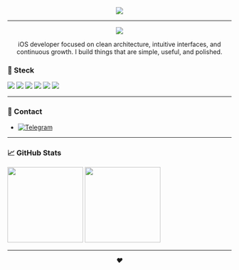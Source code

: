 <p align="center">
  <img src="https://readme-typing-svg.demolab.com?font=Fira+Code&weight=500&size=20&pause=1000&color=58A6FF&width=450&height=50&lines=Hello,+welcome+to+my+GitHub+page+%3C3" />
</p>


---

<p align="center">
  <img src="https://capsule-render.vercel.app/api?type=waving&height=200&text=Artem%20Krisanov&fontAlign=center&fontColor=ffffff&color=gradient" />
</p>

<p align="center">
  iOS developer focused on clean architecture, intuitive interfaces, and continuous growth.  
  I build things that are simple, useful, and polished.
</p>

### 🧰 Steck

<p align="left">
  <img src="https://img.shields.io/badge/Swift-orange?style=for-the-badge&logo=swift&logoColor=white" />
  <img src="https://img.shields.io/badge/Xcode-1E1E1E?style=for-the-badge&logo=xcode&logoColor=blue" />
  <img src="https://img.shields.io/badge/UIKit-000000?style=for-the-badge" />
  <img src="https://img.shields.io/badge/SwiftUI-222222?style=for-the-badge&logo=apple&logoColor=white" />
  <img src="https://img.shields.io/badge/Git-F05032?style=for-the-badge&logo=git&logoColor=white" />
  <img src="https://img.shields.io/badge/GitHub-181717?style=for-the-badge&logo=github&logoColor=white" />
</p>

---

### 🔗 Contact

- [![Telegram](https://img.shields.io/badge/Telegram-26A5E4?style=for-the-badge&logo=telegram&logoColor=white)](https://t.me/akrisanovv)
---

### 📈 GitHub Stats

<p align="left">
  <img height="170" src="https://github-readme-stats.vercel.app/api?username=artem-krisanovv&show_icons=true&theme=tokyonight&hide_border=true" />
  <img height="170" src="https://github-readme-stats.vercel.app/api/top-langs/?username=artem-krisanovv&layout=compact&theme=tokyonight&hide_border=true" />
</p>

---

<p align="center">
  <em>❤️</em>
</p>
